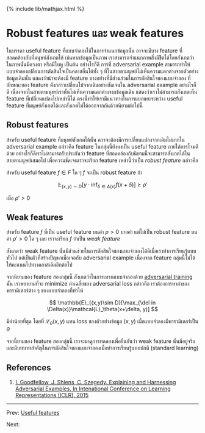 {% include lib/mathjax.html %}
# Robust features และ weak features

ในบรรดา useful feature ที่แบบจำลองใช้ในการจำแนกข้อมูลนั้น อาจจะมีบาง feature ที่สอดคล้องกับที่มนุษย์สังเกตได้
เช่นหากข้อมูลเป็นภาพ เราสามารถจำแนกภาพสิ่งมีชีิตได้โดยสังเกตว่าในภาพนั้นมีดวงตา หรือมีใบหู เป็นต้น
อย่างไรก็ดี การที่ adversarial example สามารถทำให้แบบจำลองเปลี่ยนการตัดสินใจเป็นคลาสอื่นได้ทั้ง ๆ
ที่ในสายตามนุษย์ไม่เห็นความแตกต่างจากตัวอย่างข้อมูลเดิมนั้น แสดงว่าน่าจะต้องมี feature บางอย่างที่มีส่วนร่วมในการตัดสินใจของแบบจำลอง ที่ลักษณะของ feature ดังกล่าวเปลี่ยนไปจากเดิมอย่างชัดเจนใน
adversarial example อย่างไรก็ดี เนื่องจากในสายตามนุษย์เรานั้นไม่เห็นความแตกต่างจากข้อมูลเดิม
แสดงว่าเราไม่สามารถสังเกตเห็น feature ที่เปลี่ยนแปลงไปเหล่านี้ได้ ตรงนี้ทำให้เรามีแนวทางในการแยกแยะระหว่าง
useful feature ที่มนุษย์สังเกตได้และสังเกตไม่ได้ออกจากกันด้วยนิยามต่อไปนี้

## Robust features
สำหรับ useful feature ที่มนุษย์สังเกตได้นั้น ควรจะต้องมีการเปลี่ยนแปลงจากเดิมไม่มากใน adversarial example
กล่าวคือ feature ในกลุ่มนี้ยังคงเป็น useful feature ภายใต้การโจมตีด้วย
อย่างไรก็ดีเราไม่สามารถรับประกันว่า feature ที่สอดคล้องกับนิยามนี้จะสามารถสังเกตได้ในสายตามนุษย์เสมอไป
เพื่อความชัดเจนเราจะเรียก feature เหล่านี้ว่าเป็น _robust feature_ กล่าวคือ

สำหรับ useful feature $f\in F$ ใด ๆ $f$ จะเป็น robust feature ถ้า

$$
\mathbb{E}_{(x,y)\sim D}\left[y\cdot \inf_{\delta\in\Delta(x)}f(x+\delta)\right]\geq\rho'
$$

เมื่อ $\rho'>0$

## Weak features
สำหรับ feature $f$ ที่เป็น useful feature บนค่า $\rho>0$ บางค่า แต่ไม่เป็น robust feature
บนค่า $\rho'>0$ ใด ๆ เลย เราจะเรียก $f$ ว่าเป็น _weak feature_

สังเกตว่า weak feature นั้นมีส่วนช่วยในการตัดสินใจของแบบจำลองได้ดีเมื่อเราทำการเรียนรู้แบบทั่วไป
แต่เป็นตัวที่สร้างปัญหาเมื่อเจอกับ adversarial example เนื่องจาก feature กลุ่มนี้ไม่ได้ให้คะแนนไปทางคลาสเดิมอีกต่อไป

จากนิยามของ feature สองกลุ่มนี้ สังเกตว่าในการเทรนแบบจำลองด้วย [adversarial training](https://vacharapat.github.io/Adversarial-Machine-Learning/docs/attack5)
นั้น เราพยายามที่จะ minimize ค่าเฉลี่ยของ adversarial loss กล่าวคือ เราต้องการหาค่าของพารามิเตอร์ต่าง ๆ
ของแบบจำลองที่ทำให้

$$
\mathbb{E}_{(x,y)\sim D}[\max_{\del in \Delta(x)}\mathcal{L}_\theta(x+\delta, y)]
$$

มีค่าน้อยที่สุด โดยที่ $\mathcal{L}_\theta(x, y)$ แทน loss ของตัวอย่างข้อมูล $(x, y)$
เมื่อแบบจำลองมีพารามิเตอร์เป็น $\theta$

จากนี้ยามของ feature สองกลุ่มนี้ เราจะมาดูการทดลองเพื่อยืนยันว่า weak feature นั้นมีอยู่จริงและมีบทบาทสำคัญในการตัดสินใจของแบบจำลองเมื่อทำการเรียนรู้แบบปกติ (standard learning)



## References

1. [I. Goodfellow, J. Shlens, C. Szegedy. Explaining and Harnessing Adversarial Examples,
In Intenational Conference on Learning Representations (ICLR), 2015](https://arxiv.org/abs/1412.6572)

---
Prev: [Useful features](https://vacharapat.github.io/Adversarial-Machine-Learning/docs/feat2)

Next:
